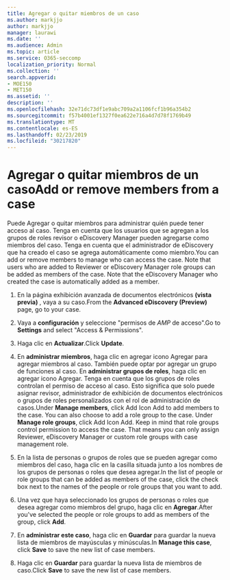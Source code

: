 ```yaml
---
title: Agregar o quitar miembros de un caso
ms.author: markjjo
author: markjjo
manager: laurawi
ms.date: ''
ms.audience: Admin
ms.topic: article
ms.service: O365-seccomp
localization_priority: Normal
ms.collection: ''
search.appverid:
- MOE150
- MET150
ms.assetid: ''
description: ''
ms.openlocfilehash: 32e71dc73df1e9abc709a2a1106fcf1b96a354b2
ms.sourcegitcommit: f57b4001ef1327f0ea622e716a4d7d78f1769b49
ms.translationtype: MT
ms.contentlocale: es-ES
ms.lasthandoff: 02/23/2019
ms.locfileid: "30217820"
---
```

# <a name="add-or-remove-members-from-a-case"></a><span data-ttu-id="49c9c-102">Agregar o quitar miembros de un caso</span><span class="sxs-lookup"><span data-stu-id="49c9c-102">Add or remove members from a case</span></span>

<span data-ttu-id="49c9c-p101">Puede Agregar o quitar miembros para administrar quién puede tener acceso al caso. Tenga en cuenta que los usuarios que se agregan a los grupos de roles revisor o eDiscovery Manager pueden agregarse como miembros del caso. Tenga en cuenta que el administrador de eDiscovery que ha creado el caso se agrega automáticamente como miembro.</span><span class="sxs-lookup"><span data-stu-id="49c9c-p101">You can add or remove members to manage who can access the case. Note that users who are added to Reviewer or eDiscovery Manager role groups can be added as members of the case. Note that the eDiscovery Manager who created the case is automatically added as a member.</span></span>

1. <span data-ttu-id="49c9c-106">En la página exhibición avanzada de documentos electrónicos **(vista previa)** , vaya a su caso.</span><span class="sxs-lookup"><span data-stu-id="49c9c-106">From the **Advanced eDiscovery (Preview)** page, go to your case.</span></span>

2. <span data-ttu-id="49c9c-107">Vaya a **configuración** y seleccione "permisos de _AMP_ de acceso".</span><span class="sxs-lookup"><span data-stu-id="49c9c-107">Go to **Settings** and select "Access & Permissions".</span></span>
 
3. <span data-ttu-id="49c9c-108">Haga clic en **Actualizar**.</span><span class="sxs-lookup"><span data-stu-id="49c9c-108">Click **Update**.</span></span>
 
4. <span data-ttu-id="49c9c-p102">En **administrar miembros**, haga clic en agregar icono Agregar para agregar miembros al caso. También puede optar por agregar un grupo de funciones al caso. En **administrar grupos de roles**, haga clic en agregar icono Agregar.  Tenga en cuenta que los grupos de roles controlan el permiso de acceso al caso. Esto significa que solo puede asignar revisor, administrador de exhibición de documentos electrónicos o grupos de roles personalizados con el rol de administración de casos.</span><span class="sxs-lookup"><span data-stu-id="49c9c-p102">Under **Manage members**, click Add Icon Add to add members to the case. You can also choose to add a role group to the case. Under **Manage role groups**, click Add Icon Add.  Keep in mind that role groups control permission to access the case. That means you can only assign Reviewer, eDiscovery Manager or custom role groups with case management role.</span></span>
 
5. <span data-ttu-id="49c9c-114">En la lista de personas o grupos de roles que se pueden agregar como miembros del caso, haga clic en la casilla situada junto a los nombres de los grupos de personas o roles que desea agregar.</span><span class="sxs-lookup"><span data-stu-id="49c9c-114">In the list of people or role groups that can be added as members of the case, click the check box next to the names of the people or role groups that you want to add.</span></span>

6. <span data-ttu-id="49c9c-115">Una vez que haya seleccionado los grupos de personas o roles que desea agregar como miembros del grupo, haga clic en **Agregar**.</span><span class="sxs-lookup"><span data-stu-id="49c9c-115">After you've selected the people or role groups to add as members of the group, click **Add**.</span></span>

7. <span data-ttu-id="49c9c-116">En **administrar este caso**, haga clic en **Guardar** para guardar la nueva lista de miembros de mayúsculas y minúsculas.</span><span class="sxs-lookup"><span data-stu-id="49c9c-116">In **Manage this case**, click **Save** to save the new list of case members.</span></span>

8. <span data-ttu-id="49c9c-117">Haga clic en **Guardar** para guardar la nueva lista de miembros de caso.</span><span class="sxs-lookup"><span data-stu-id="49c9c-117">Click **Save** to save the new list of case members.</span></span>
